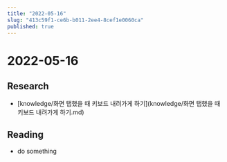 ```yaml
---
title: "2022-05-16"
slug: "413c59f1-ce6b-b011-2ee4-8cef1e0060ca"
published: true
---
```


# 2022-05-16

## Research

- [knowledge/화면 탭했을 때 키보드 내려가게 하기](knowledge/화면 탭했을 때 키보드 내려가게 하기.md)

## Reading

- do something
